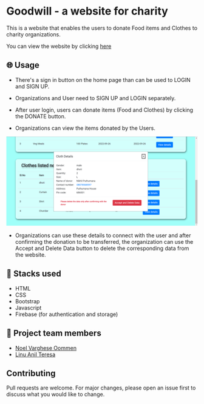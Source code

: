 # Goodwill - a website for charity

This is a website that enables the users to donate Food items and Clothes to charity organizations.

You can view the website by clicking [here](https://nikhilputhumana.github.io/goodwill-website/) 

## 🌐 Usage

* There's a sign in button on the home page than can be used to LOGIN and SIGN UP.

* Organizations and User need to SIGN UP and LOGIN separately.

* After user login, users can donate items (Food and Clothes) by clicking the DONATE button.

* Organizations can view the items donated by the Users.

<img src=".\assets\screenshots\OrgScreenshot.png" alt="Screenshot">

* Organizations can use these details to connect with the user and after confirming the donation to be transferred, the organization can use the Accept and Delete Data button to delete the corresponding data from the website.


## 🔖 Stacks used

* HTML
* CSS
* Bootstrap
* Javascript
* Firebase (for authentication and storage)

## 🤝 Project team members

* [Noel Varghese Oommen](https://github.com/noelvargheseoommen)
* [Linu Anil Teresa](https://github.com/linuteresa)


## Contributing
Pull requests are welcome. For major changes, please open an issue first to discuss what you would like to change.
